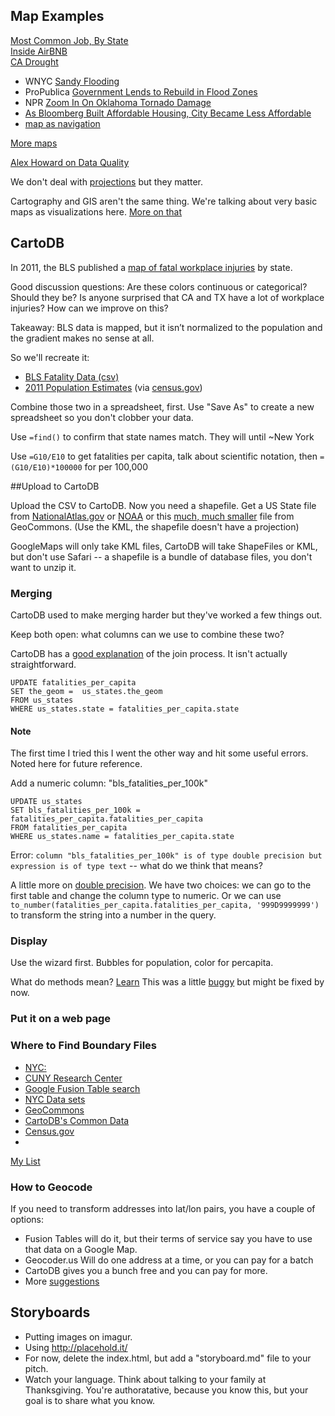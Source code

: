 
## Map Examples 
[Most Common Job, By State](http://www.npr.org/blogs/money/2015/02/05/382664837/map-the-most-common-job-in-every-state)  
[Inside AirBNB](http://insideairbnb.com/index.html)  
[CA Drought](http://www.motherjones.com/blue-marble/2014/07/watch-drought-take-over-entire-state-california)

+ WNYC [Sandy Flooding](http://project.wnyc.org/flooding-sandy-new/#12.00/40.7378/-74.07020)
+ ProPublica [Government Lends to Rebuild in Flood Zones](http://projects.propublica.org/sandy-sba/)
+ NPR [Zoom In On Oklahoma Tornado Damage](http://apps.npr.org/moore-oklahoma-tornado-damage/)
+ [As Bloomberg Built Affordable Housing, City Became Less Affordable](http://www.wnyc.org/story/304422-new-york-remade-city-more-desirable-ever-also-too-expensive-many/)
+ [map as navigation](http://www.telegraph.co.uk/news/worldnews/asia/japan/9134487/Graphic-Aftermath-of-Japan-earthquake-and-tsunami-and-Fukushima.html)



[More maps](http://dataskills.tumblr.com/tagged/maps)

[Alex Howard on Data Quality](http://radar.oreilly.com/2013/01/data-journalism-analysis-accountability.html)

We don't deal with [projections](http://xkcd.com/977/) but they matter. 

Cartography and GIS aren't the same thing. We're talking about very basic maps as visualizations here. [More on that](http://maptime.io/lessons-resources/)


## CartoDB

In 2011, the BLS published a [map of fatal workplace injuries](http://bls.gov/opub/btn/volume-2/death-on-the-job-fatal-work-injuries-in-2011.htm) by state. 

Good discussion questions:
Are these colors continuous or categorical? Should they be? Is anyone surprised that CA and TX have a lot of workplace injuries? How can we improve on this?

Takeaway: BLS data is mapped, but it isn’t normalized to the population and the gradient makes no sense at all.

So we'll recreate it: 
+ [BLS Fatality Data (csv)](cartodb/)
+ [2011 Population Estimates](https://www.census.gov/popest/data/state/totals/2011/tables/NST-EST2011-01.csv) (via [census.gov](http://www.census.gov/popest/data/historical/2010s/vintage_2011/state.html))

Combine those two in a spreadsheet, first.  Use "Save As" to create a new spreadsheet so you don't clobber your data. 

Use `=find()` to confirm that state names match. They will until ~New York

Use `=G10/E10` to get fatalities per capita, talk about scientific notation, then `=(G10/E10)*100000` for per 100,000

##Upload to CartoDB

Upload the CSV to CartoDB. Now you need a shapefile. Get a US State file from [NationalAtlas.gov](http://nationalatlas.gov/mld/statesp.html) or [NOAA](http://www.nws.noaa.gov/geodata/catalog/national/html/us_state.htm) or this [much, much smaller](http://geocommons.com/overlays/21519) file from GeoCommons. (Use the KML, the shapefile doesn't have a projection)

GoogleMaps will only take KML files, CartoDB will take ShapeFiles or KML, but don't use Safari -- a shapefile is a bundle of database files, you don't want to unzip it. 

### Merging
CartoDB used to make merging harder but they've worked a few things out. 

Keep both open: what columns can we use to combine these two? 

CartoDB has a [good explanation](http://developers.cartodb.com/tutorials/joining_data.html) of the join process. It isn't actually straightforward.

	UPDATE fatalities_per_capita
	SET the_geom = 	us_states.the_geom
	FROM us_states
	WHERE us_states.state = fatalities_per_capita.state
		

#### Note
The first time I tried this I went the other way and hit some useful errors. Noted here for future reference. 

Add a numeric column: "bls_fatalities_per_100k"

	UPDATE us_states 
	SET bls_fatalities_per_100k = 	fatalities_per_capita.fatalities_per_capita
	FROM fatalities_per_capita
	WHERE us_states.name = fatalities_per_capita.state

Error: `column "bls_fatalities_per_100k" is of type double precision but expression is of type text`  -- what do we think that means? 

A little more on [double precision](http://www.postgresql.org/docs/current/static/datatype.html). We have two choices: we can go to the first table and change the column type to numeric. Or we can use `to_number(fatalities_per_capita.fatalities_per_capita, '999D9999999')` to transform the string into a number in the query. 

### Display
Use the wizard first. Bubbles for population, color for percapita. 

What do methods mean? [Learn](https://github.com/amandabee/cunyjdata/blob/master/lecture%20notes/cartodb.md#method) This was a little [buggy](https://gis.stackexchange.com/questions/84562/am-i-misunderstanding-equal-interval) but might be fixed by now.

### Put it on a web page


### Where to Find Boundary Files
+ [NYC:](http://www.nyc.gov/html/dcp/html/bytes/dwndistricts.shtml)
+ [CUNY Research Center](http://researchcenter.journalism.cuny.edu/digital-maps-database/)
+ [Google Fusion Table search](http://www.google.com/fusiontables/search)
+ [NYC Data sets](https://github.com/jweir/nyc-gov-data/blob/master/data/nyc_data_sets.markdown)
+ [GeoCommons](http://geocommons.com/)
+ [CartoDB's Common Data](https://cunydata.cartodb.com/dashboard/common_data)
+ [Census.gov](https://www.census.gov/geo/maps-data/)
+ 

[My List](https://github.com/amandabee/CUNY-SOJ-data-storytelling/wiki/Where-to-Find-Shapefiles)

### How to Geocode
If you need to transform addresses into lat/lon pairs, you have a couple of options:

+ Fusion Tables will do it, but their terms of service say you have to use that data on a Google Map. 
+ Geocoder.us Will do one address at a time, or you can pay for a batch
+ CartoDB gives you a bunch free and you can pay for more. 
+ More [suggestions](https://stackoverflow.com/questions/373383/geocoding-libraries)

## Storyboards

* Putting images on imagur. 
* Using http://placehold.it/
* For now, delete the index.html, but add a "storyboard.md" file to your pitch. 
* Watch your language. Think about talking to your family at Thanksgiving. You're authoratative, because you know this, but your goal is to share what you know. 


